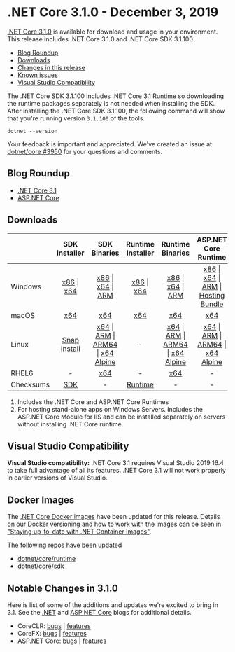 # .NET Core 3.1.0 - December 3, 2019

[.NET Core 3.1.0](https://dotnet.microsoft.com/download/dotnet/3.1) is available for download and usage in your environment. This release includes .NET Core 3.1.0 and .NET Core SDK 3.1.100.

* [Blog Roundup](#blog-roundup)
* [Downloads](https://dotnet.microsoft.com/download/dotnet/3.1)
* [Changes in this release](#notable-changes-in-310)
* [Known issues](../3.1-known-issues.md)
* [Visual Studio Compatibility](#visual-studio-compatibility)

The .NET Core SDK 3.1.100 includes .NET Core 3.1 Runtime so downloading the runtime packages separately is not needed when installing the SDK. After installing the .NET Core SDK 3.1.100, the following command will show that you're running version `3.1.100` of the tools.

`dotnet --version`

Your feedback is important and appreciated. We've created an issue at [dotnet/core #3950](https://github.com/dotnet/core/issues/3950) for your questions and comments.

## Blog Roundup

* [.NET Core 3.1][dotnet-blog]
* [ASP.NET Core][aspnet-blog]

## Downloads

|           | SDK Installer                        | SDK Binaries                 | Runtime Installer                                        | Runtime Binaries                                 | ASP.NET Core Runtime           | Windows Desktop Runtime           |
| --------- | :------------------------------------------:     | :----------------------:                 | :---------------------------:                            | :-------------------------:                      | :-----------------:            |:-----------------:            |
|Windows| [x86][dotnet-sdk-win-x86.exe] \| [x64][dotnet-sdk-win-x64.exe] | [x86][dotnet-sdk-win-x86.zip] \| [x64][dotnet-sdk-win-x64.zip] \| [ARM][dotnet-sdk-win-arm.zip] | [x86][dotnet-runtime-win-x86.exe] \| [x64][dotnet-runtime-win-x64.exe] | [x86][dotnet-runtime-win-x86.zip] \| [x64][dotnet-runtime-win-x64.zip] \| [ARM][dotnet-runtime-win-arm.zip]  | [x86][aspnetcore-runtime-win-x86.exe] \| [x64][aspnetcore-runtime-win-x64.exe] \| [ARM][aspnetcore-runtime-win-arm.zip] \| [Hosting Bundle][dotnet-hosting-win.exe] | [x86][windowsdesktop-runtime-win-x86.exe] \| [x64][windowsdesktop-runtime-win-x64.exe] |
| macOS     | [x64][dotnet-sdk-osx-x64.pkg]  | [x64][dotnet-sdk-osx-x64.tar.gz]     | [x64][dotnet-runtime-osx-x64.pkg] | [x64][dotnet-runtime-osx-x64.tar.gz] | [x64][aspnetcore-runtime-osx-x64.tar.gz] | - |
| Linux     |  [Snap Install][snap-install]  | [x64][dotnet-sdk-linux-x64.tar.gz] \| [ARM][dotnet-sdk-linux-arm.tar.gz] \| [ARM64][dotnet-sdk-linux-arm64.tar.gz] \| [x64 Alpine][dotnet-sdk-linux-musl-x64.tar.gz] | - | [x64][dotnet-runtime-linux-x64.tar.gz] \| [ARM][dotnet-runtime-linux-arm.tar.gz] \| [ARM64][dotnet-runtime-linux-arm64.tar.gz] \| [x64 Alpine][dotnet-runtime-linux-musl-x64.tar.gz] | [x64][aspnetcore-runtime-linux-x64.tar.gz]  \| [ARM][aspnetcore-runtime-linux-arm.tar.gz] \| [ARM64][aspnetcore-runtime-linux-arm64.tar.gz] \| [x64 Alpine][aspnetcore-runtime-linux-musl-x64.tar.gz] | - |
| RHEL6     | -                                                | [x64][dotnet-sdk-rhel.6-x64.tar.gz]                    | -                                                        | [x64][dotnet-runtime-rhel.6-x64.tar.gz] | - | |
| Checksums | [SDK][checksums-sdk]                             | -                                        | [Runtime][checksums-runtime]                             | - | - | - |

1. Includes the .NET Core and ASP.NET Core Runtimes
2. For hosting stand-alone apps on Windows Servers. Includes the ASP.NET Core Module for IIS and can be installed separately on servers without installing .NET Core runtime.

## Visual Studio Compatibility

**Visual Studio compatibility:** .NET Core 3.1 requires Visual Studio 2019 16.4 to take full advantage of all its features. .NET Core 3.1 will not work properly in earlier versions of Visual Studio.

## Docker Images

The [.NET Core Docker images](https://hub.docker.com/r/microsoft/dotnet/) have been updated for this release. Details on our Docker versioning and how to work with the images can be seen in ["Staying up-to-date with .NET Container Images"](https://devblogs.microsoft.com/dotnet/staying-up-to-date-with-net-container-images/).

The following repos have been updated

* [dotnet/core/runtime](https://github.com/dotnet/dotnet-docker/blob/main/README.runtime.md)
* [dotnet/core/sdk](https://github.com/dotnet/dotnet-docker/blob/main/README.sdk.md)

## Notable Changes in 3.1.0

Here is list of some of the additions and updates we're excited to bring in 3.1. See the [.NET][dotnet-blog] and [ASP.NET Core][aspnet-blog] blogs for additional details.

* CoreCLR: [bugs][coreclr_bugs] | [features][coreclr_features]
* CoreFX: [bugs][corefx_bugs] | [features][corefx_features]
* ASP.NET Core: [bugs][aspnet_bugs] | [features][aspnet_features]

[snap-install]: 3.1.0-install-instructions.md

[checksums-runtime]: https://builds.dotnet.microsoft.com/dotnet/checksums/3.1.0-sha.txt
[checksums-sdk]: https://builds.dotnet.microsoft.com/dotnet/checksums/3.1.0-sha.txt

[dotnet-blog]: https://devblogs.microsoft.com/dotnet/announcing-net-core-3-1/
[aspnet-blog]: https://devblogs.microsoft.com/aspnet/asp-net-core-updates-in-net-core-3-1/

[aspnet_bugs]: https://github.com/aspnet/AspNetCore/issues?utf8=%E2%9C%93&q=is%3Aclosed+3.1+in%3Amilestone+is%3Amerged+-label%3Aarea-infrastructure+-involves%3Adotnet-maestro-bot+-involves%3Aapp%2Fdotnet-maestro+
[aspnet_features]: https://github.com/aspnet/AspNetCore/issues?utf8=%E2%9C%93&q=is%3Aclosed+3.1+in%3Amilestone+label%3Aenhancement+label%3Adone
[coreclr_bugs]: https://github.com/dotnet/coreclr/issues?utf8=%E2%9C%93&q=is%3Aclosed+3.1+in%3Amilestone+is%3Amerged+-involves%3Adotnet-maestro-bot+-involves%3Aapp%2Fdotnet-maestro+NOT+branding+
[coreclr_features]: https://github.com/dotnet/coreclr/issues?utf8=%E2%9C%93&q=is%3Aissue+3.1+in%3Amilestone+label%3Aenhancement+
[corefx_bugs]: https://github.com/dotnet/corefx/issues?utf8=%E2%9C%93&q=is%3Aclosed+3.1+in%3Amilestone+is%3Amerged+-involves%3Adotnet-maestro-bot+-involves%3Aapp%2Fdotnet-maestro+NOT+branding+
[corefx_features]: https://github.com/dotnet/corefx/issues?utf8=%E2%9C%93&q=is%3Aissue+3.1+in%3Amilestone+label%3Aenhancement+

[//]: # ( Runtime 3.1.0)
[dotnet-runtime-linux-arm.tar.gz]: https://download.visualstudio.microsoft.com/download/pr/60d21925-7f8f-4004-9afe-aebd041d2d4a/0db2946738642d7f88f71f7800522e8c/dotnet-runtime-3.1.0-linux-arm.tar.gz
[dotnet-runtime-linux-arm64.tar.gz]: https://download.visualstudio.microsoft.com/download/pr/6f19b1ba-8a5e-42ff-abb5-a49f837aa183/a6e01cdf317b967da67eace7565a5b2e/dotnet-runtime-3.1.0-linux-arm64.tar.gz
[dotnet-runtime-linux-musl-x64.tar.gz]: https://download.visualstudio.microsoft.com/download/pr/3097bf45-0b38-4de7-a383-2ff746c59551/908fb4f966a1a471b9754d4d52a5815b/dotnet-runtime-3.1.0-linux-musl-x64.tar.gz
[dotnet-runtime-linux-x64.tar.gz]: https://download.visualstudio.microsoft.com/download/pr/5d139dff-4ca0-4e0c-a68b-0976281d5b2d/d306f725466e058842faa25bf1b2f379/dotnet-runtime-3.1.0-linux-x64.tar.gz
[dotnet-runtime-osx-x64.pkg]: https://download.visualstudio.microsoft.com/download/pr/861a1498-68dd-4b8d-8400-4636d6375074/f7fe3a98e33d6a93f35b64d399b346f9/dotnet-runtime-3.1.0-osx-x64.pkg
[dotnet-runtime-osx-x64.tar.gz]: https://download.visualstudio.microsoft.com/download/pr/454ca582-64f7-4817-bbb0-34a7fb831499/1d2d5613a2d2ebb26da04471e97cb539/dotnet-runtime-3.1.0-osx-x64.tar.gz
[dotnet-runtime-rhel.6-x64.tar.gz]: https://download.visualstudio.microsoft.com/download/pr/76cabfc3-6010-472e-a5b3-bfe854a24c4e/1810de5554f8cd9825b47ae46b9990b4/dotnet-runtime-3.1.0-rhel.6-x64.tar.gz
[dotnet-runtime-win-arm.zip]: https://download.visualstudio.microsoft.com/download/pr/49e67b80-c229-4a75-a259-f735499dcfcb/597942224d355986c5a667f3fd955fa2/dotnet-runtime-3.1.0-win-arm.zip
[dotnet-runtime-win-x64.exe]: https://download.visualstudio.microsoft.com/download/pr/71c181aa-e8fc-4581-ab8b-93a5906b75ff/7458c330a88227463eb0721aded45426/dotnet-runtime-3.1.0-win-x64.exe
[dotnet-runtime-win-x64.zip]: https://download.visualstudio.microsoft.com/download/pr/5e1c20ea-113f-47fd-9702-22a8bf1e3974/16bf234b587064709d8e7b58439022d4/dotnet-runtime-3.1.0-win-x64.zip
[dotnet-runtime-win-x86.exe]: https://download.visualstudio.microsoft.com/download/pr/10256f2e-4665-4acb-918b-26c7c85956cd/e562428eb91b894e711cd81b53166575/dotnet-runtime-3.1.0-win-x86.exe
[dotnet-runtime-win-x86.zip]: https://download.visualstudio.microsoft.com/download/pr/31b707c9-0484-48b5-b248-7f22946f88b5/a998787f1b26a7f742c84cbec7f145d2/dotnet-runtime-3.1.0-win-x86.zip

[//]: # ( WindowsDesktop 3.1.0)
[windowsdesktop-runtime-win-x64.exe]: https://download.visualstudio.microsoft.com/download/pr/b7692772-f2fd-4b38-bfc0-fc58948f34f0/1c615597c56348c7b742d2319bc1fe45/windowsdesktop-runtime-3.1.0-win-x64.exe
[windowsdesktop-runtime-win-x86.exe]: https://download.visualstudio.microsoft.com/download/pr/eb453afa-a90b-4782-9a93-9179be59525a/046c6b337c803a359673e35efa2a4cfc/windowsdesktop-runtime-3.1.0-win-x86.exe

[//]: # ( ASP 3.1.0)
[aspnetcore-runtime-linux-arm.tar.gz]: https://download.visualstudio.microsoft.com/download/pr/8c839c0e-a5ae-4254-8d8b-c012528fe601/c147e26bad68f97eacc287a71e01331d/aspnetcore-runtime-3.1.0-linux-arm.tar.gz
[aspnetcore-runtime-linux-arm64.tar.gz]: https://download.visualstudio.microsoft.com/download/pr/e7c893c5-726a-40aa-8a13-7ae6f1e3ee4e/8ba7467756a3fb1778f02f1ca98ca1ee/aspnetcore-runtime-3.1.0-linux-arm64.tar.gz
[aspnetcore-runtime-linux-musl-x64.tar.gz]: https://download.visualstudio.microsoft.com/download/pr/f426f14d-7274-4724-b680-c9ee4a473005/d1bf4af95d517902a9a4b0a5973bdea3/aspnetcore-runtime-3.1.0-linux-musl-x64.tar.gz
[aspnetcore-runtime-linux-x64.tar.gz]: https://download.visualstudio.microsoft.com/download/pr/30915c37-fa5a-4930-b4e6-b4130e4596b2/38d531c10dc56950f17f3c604e9a2ebc/aspnetcore-runtime-3.1.0-linux-x64.tar.gz
[aspnetcore-runtime-osx-x64.tar.gz]: https://download.visualstudio.microsoft.com/download/pr/16106b5c-2dd0-429b-ac74-79c7d47fc575/cb9f53870983845f81b740b27d412038/aspnetcore-runtime-3.1.0-osx-x64.tar.gz
[aspnetcore-runtime-win-arm.zip]: https://download.visualstudio.microsoft.com/download/pr/1fdda5b3-554c-4393-8bfe-aaa2d2a84774/a96ee30a1babc1aa47595171d3b7ba79/aspnetcore-runtime-3.1.0-win-arm.zip
[aspnetcore-runtime-win-x64.exe]: https://download.visualstudio.microsoft.com/download/pr/a16689d1-0872-4ef9-a592-406d3038d8f7/cf4f84504385a599f0cb6a5c113ccb34/aspnetcore-runtime-3.1.0-win-x64.exe
[aspnetcore-runtime-win-x86.exe]: https://download.visualstudio.microsoft.com/download/pr/74ed410a-d452-4057-bb89-befeccf34b2b/e11a376951914e197c50528e5b20e2ef/aspnetcore-runtime-3.1.0-win-x86.exe
[dotnet-hosting-win.exe]: https://download.visualstudio.microsoft.com/download/pr/fa3f472e-f47f-4ef5-8242-d3438dd59b42/9b2d9d4eecb33fe98060fd2a2cb01dcd/dotnet-hosting-3.1.0-win.exe

[//]: # ( SDK 3.1.100 )
[dotnet-sdk-linux-arm.tar.gz]: https://download.visualstudio.microsoft.com/download/pr/67766a96-eb8c-4cd2-bca4-ea63d2cc115c/7bf13840aa2ed88793b7315d5e0d74e6/dotnet-sdk-3.1.100-linux-arm.tar.gz
[dotnet-sdk-linux-arm64.tar.gz]: https://download.visualstudio.microsoft.com/download/pr/5a4c8f96-1c73-401c-a6de-8e100403188a/0ce6ab39747e2508366d498f9c0a0669/dotnet-sdk-3.1.100-linux-arm64.tar.gz
[dotnet-sdk-linux-musl-x64.tar.gz]: https://download.visualstudio.microsoft.com/download/pr/58f99511-944c-489b-b7f9-881d594e66cd/51e9fc76a02e580cea065010323c7fa7/dotnet-sdk-3.1.100-linux-musl-x64.tar.gz
[dotnet-sdk-linux-x64.tar.gz]: https://download.visualstudio.microsoft.com/download/pr/d731f991-8e68-4c7c-8ea0-fad5605b077a/49497b5420eecbd905158d86d738af64/dotnet-sdk-3.1.100-linux-x64.tar.gz
[dotnet-sdk-osx-x64.pkg]: https://download.visualstudio.microsoft.com/download/pr/787e81f1-f0da-4e3b-a989-8a199132ed8c/61a8dba81fbf2b3d533562d7b96443ec/dotnet-sdk-3.1.100-osx-x64.pkg
[dotnet-sdk-osx-x64.tar.gz]: https://download.visualstudio.microsoft.com/download/pr/bea99127-a762-4f9e-aac8-542ad8aa9a94/afb5af074b879303b19c6069e9e8d75f/dotnet-sdk-3.1.100-osx-x64.tar.gz
[dotnet-sdk-rhel.6-x64.tar.gz]: https://download.visualstudio.microsoft.com/download/pr/b4a90664-f80c-4747-a159-da54ab4ffc44/85c2ecb3cf510150491ad22641a163b8/dotnet-sdk-3.1.100-rhel.6-x64.tar.gz
[dotnet-sdk-win-arm.zip]: https://download.visualstudio.microsoft.com/download/pr/4c991319-baba-41b1-8ada-3ed527481ed6/b82ed9851b82b4988503b728cb5dac1f/dotnet-sdk-3.1.100-win-arm.zip
[dotnet-sdk-win-x64.exe]: https://download.visualstudio.microsoft.com/download/pr/639f7cfa-84f8-48e8-b6c9-82634314e28f/8eb04e1b5f34df0c840c1bffa363c101/dotnet-sdk-3.1.100-win-x64.exe
[dotnet-sdk-win-x64.zip]: https://download.visualstudio.microsoft.com/download/pr/28a2c4ff-6154-473b-bd51-c62c76171551/ea47eab2219f323596c039b3b679c3d6/dotnet-sdk-3.1.100-win-x64.zip
[dotnet-sdk-win-x86.exe]: https://download.visualstudio.microsoft.com/download/pr/f6fb21ca-cbf8-41a0-87b9-84225ae485cd/7dcd7ed94e6614098edd2f9832bceeee/dotnet-sdk-3.1.100-win-x86.exe
[dotnet-sdk-win-x86.zip]: https://download.visualstudio.microsoft.com/download/pr/8961027c-fc5b-40d8-9f67-b08c55510ef4/99c6723fb3916369d4bb425fa70d691e/dotnet-sdk-3.1.100-win-x86.zip
